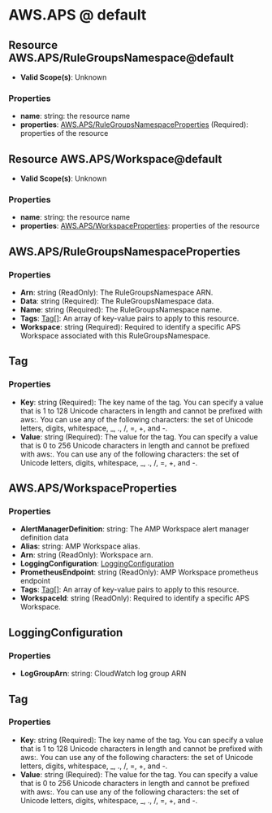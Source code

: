 # AWS.APS @ default

## Resource AWS.APS/RuleGroupsNamespace@default
* **Valid Scope(s)**: Unknown
### Properties
* **name**: string: the resource name
* **properties**: [AWS.APS/RuleGroupsNamespaceProperties](#awsapsrulegroupsnamespaceproperties) (Required): properties of the resource

## Resource AWS.APS/Workspace@default
* **Valid Scope(s)**: Unknown
### Properties
* **name**: string: the resource name
* **properties**: [AWS.APS/WorkspaceProperties](#awsapsworkspaceproperties): properties of the resource

## AWS.APS/RuleGroupsNamespaceProperties
### Properties
* **Arn**: string (ReadOnly): The RuleGroupsNamespace ARN.
* **Data**: string (Required): The RuleGroupsNamespace data.
* **Name**: string (Required): The RuleGroupsNamespace name.
* **Tags**: [Tag](#tag)[]: An array of key-value pairs to apply to this resource.
* **Workspace**: string (Required): Required to identify a specific APS Workspace associated with this RuleGroupsNamespace.

## Tag
### Properties
* **Key**: string (Required): The key name of the tag. You can specify a value that is 1 to 128 Unicode characters in length and cannot be prefixed with aws:. You can use any of the following characters: the set of Unicode letters, digits, whitespace, _, ., /, =, +, and -.
* **Value**: string (Required): The value for the tag. You can specify a value that is 0 to 256 Unicode characters in length and cannot be prefixed with aws:. You can use any of the following characters: the set of Unicode letters, digits, whitespace, _, ., /, =, +, and -.

## AWS.APS/WorkspaceProperties
### Properties
* **AlertManagerDefinition**: string: The AMP Workspace alert manager definition data
* **Alias**: string: AMP Workspace alias.
* **Arn**: string (ReadOnly): Workspace arn.
* **LoggingConfiguration**: [LoggingConfiguration](#loggingconfiguration)
* **PrometheusEndpoint**: string (ReadOnly): AMP Workspace prometheus endpoint
* **Tags**: [Tag](#tag)[]: An array of key-value pairs to apply to this resource.
* **WorkspaceId**: string (ReadOnly): Required to identify a specific APS Workspace.

## LoggingConfiguration
### Properties
* **LogGroupArn**: string: CloudWatch log group ARN

## Tag
### Properties
* **Key**: string (Required): The key name of the tag. You can specify a value that is 1 to 128 Unicode characters in length and cannot be prefixed with aws:. You can use any of the following characters: the set of Unicode letters, digits, whitespace, _, ., /, =, +, and -.
* **Value**: string (Required): The value for the tag. You can specify a value that is 0 to 256 Unicode characters in length and cannot be prefixed with aws:. You can use any of the following characters: the set of Unicode letters, digits, whitespace, _, ., /, =, +, and -.

